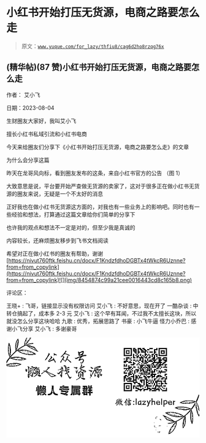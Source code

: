 # 小红书开始打压无货源，电商之路要怎么走

> 原文：[`www.yuque.com/for_lazy/thfiu8/cag6d2ho8rzqg76x`](https://www.yuque.com/for_lazy/thfiu8/cag6d2ho8rzqg76x)



## (精华帖)(87 赞)小红书开始打压无货源，电商之路要怎么走 

作者： 艾小飞 

日期：2023-08-04 

生财圈友大家好，我叫艾小飞 

擅长小红书私域引流和小红书电商 

今天来给圈友们分享下《小红书开始打压无货源，电商之路要怎么走》的文章 

为什么会分享这篇 

昨天在龙哥风向标，看到圈友发布的这条，来自小红书官方的公告 （图 1） 

大致意思是说，平台要开始严查做无货源的卖家了，这对于很多正在做小红书无货源的圈友来说，无疑是一个不太好的消息 

正好我也在做小红书无货源这方面的，对我也有一些业务上的影响吧。同时也有一些经验和想法，打算通过这篇文章给你们简单的分享下 

也许我的观点和想法不一定是对的，但至少我是真诚的 

内容较长，还麻烦圈友移步到飞书文档阅读 

希望对正在做小红书的圈友有帮助，谢谢[https://nivut760ftk.feishu.cn/docx/F1KndzfdhoDGBTx4tWkcR6Uznne?from=from_copylink](https://nivut760ftk.feishu.cn/docx/F1KndzfdhoDGBTx4tWkcR6Uznne?from=from_copylink)![](img/8454874c99a21cee0016443cd8c165b8.png)  

评论区： 

王晓+ : 飞哥，链接显示没有权限访问 艾小飞 : 不好意思，现在开了 一酷杂谈 : 中转仓搞起了，成本多 2-3 元 艾小飞 : 这个早有耳闻，不过我不太擅长这块，所以就没怎么分享这块哈哈 九歌 : 优秀，拓展思路了 书豪 : 小飞牛逼 怪力小乔巴 : 感谢小飞分享 艾小飞 : 多谢豪哥 

![](img/894d30a529e7c37bcd3392323c99941c.png)  